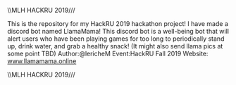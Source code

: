 \\\MLH HACKRU 2019///

This is the repository for my HackRU 2019 hackathon project!
I have made a discord bot named LlamaMama!
This discord bot is a well-being bot that will alert users who have been playing games for too long to periodically stand up, drink water, and grab a healthy snack! (It might also send llama pics at some point TBD)
Author:@lericheM
Event:HackRU Fall 2019
Website: www.llamamama.online

\\\MLH HACKRU 2019/// 
